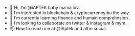 - 👋 Hi, I’m @iAPTEK baby mama luv.
- 👀 I’m interested in blockchain & cryptocurrency bu the way.
- 🌱 I’m currently learning finance and humain comprehnsion .
- 💞️ I’m looking to collaborate on twitter & instagram & mym.
- 📫 How to reach me at @iAptek and all in social.

<!----
iAPTEK/iAPTEK is a ✨ special ✨ repository because its `README.md` (this file) appears on your GitHub profile.
You can click the Preview link to take a look at your changes.
---->
